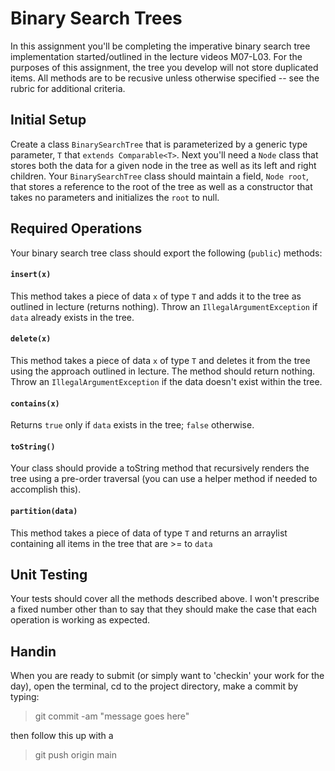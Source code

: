 # Binary Search Trees

In this assignment you'll be completing the imperative binary search tree implementation started/outlined in the lecture videos M07-L03. For the purposes of this assignment, the tree you develop will not store duplicated items. All methods are to be recusive unless otherwise specified -- see the rubric for additional criteria.

## Initial Setup

Create a class `BinarySearchTree` that is parameterized by a generic type parameter, `T` that `extends Comparable<T>`. 
Next you'll need a `Node` class that stores both the data for a given node in the tree as well as its left and right children. Your `BinarySearchTree` class should maintain a field, `Node root`, that stores a reference to the root of the tree as well as a constructor that takes no parameters and initializes the `root` to null.

## Required Operations

Your binary search tree class should export the following (`public`) methods: 

#### `insert(x)`

This method takes a piece of data `x` of type `T` and adds it to the tree as outlined in lecture (returns nothing). 
Throw an `IllegalArgumentException` if `data` already exists in the tree.

#### `delete(x)`

This method takes a piece of data `x` of type `T` and deletes it from the tree using the approach outlined in lecture. The method should return nothing. Throw an `IllegalArgumentException` if the data doesn't exist within the tree. 

#### `contains(x)`

Returns `true` only if `data` exists in the tree; `false` otherwise.

#### `toString()`

Your class should provide a toString method that recursively renders the tree using a pre-order traversal (you can use a helper method if needed to accomplish this).

#### `partition(data)`

This method takes a piece of data of type `T` and returns an arraylist containing all items in the tree that are >= to `data`

## Unit Testing

Your tests should cover all the methods described above. I won't prescribe a fixed number other than to say that they should make the case that each operation is working as expected.

## Handin

When you are ready to submit (or simply want to 'checkin' your work for the day), open the terminal, cd to the project directory, make a commit by typing:

> git commit -am "message goes here"

then follow this up with a

> git push origin main
